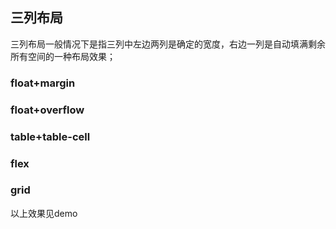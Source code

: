 ## 三列布局

三列布局一般情况下是指三列中左边两列是确定的宽度，右边一列是自动填满剩余所有空间的一种布局效果；

### float+margin

### float+overflow

### table+table-cell

### flex

### grid

以上效果见demo